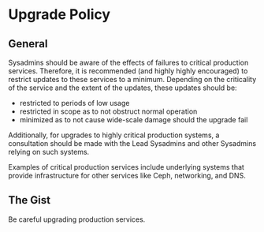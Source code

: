 # Upgrade Policy

## General

Sysadmins should be aware of the effects of failures to critical production services. Therefore, it is recommended \(and highly highly encouraged\) to restrict updates to these services to a minimum. Depending on the criticality of the service and the extent of the updates, these updates should be:

* restricted to periods of low usage
* restricted in scope as to not obstruct normal operation
* minimized as to not cause wide-scale damage should the upgrade fail

Additionally, for upgrades to highly critical production systems, a consultation should be made with the Lead Sysadmins and other Sysadmins relying on such systems.

Examples of critical production services include underlying systems that provide infrastructure for other services like Ceph, networking, and DNS.

## The Gist

Be careful upgrading production services.

